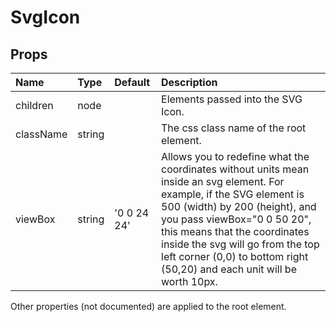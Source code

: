 SvgIcon
=======



Props
-----


| Name | Type | Default | Description |
|:-----|:-----|:--------|:------------|
| children | node |  | Elements passed into the SVG Icon. |
| className | string |  | The css class name of the root element. |
| viewBox | string | '0 0 24 24' | Allows you to redefine what the coordinates without units mean inside an svg element. For example, if the SVG element is 500 (width) by 200 (height), and you pass viewBox="0 0 50 20", this means that the coordinates inside the svg will go from the top left corner (0,0) to bottom right (50,20) and each unit will be worth 10px. |

Other properties (not documented) are applied to the root element.
